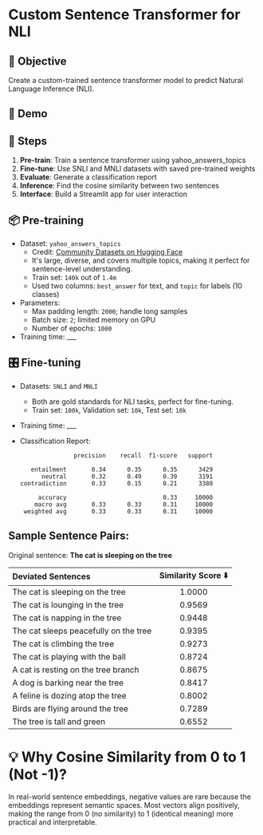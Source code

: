 # Custom Sentence Transformer for NLI

## 🎯 Objective

Create a custom-trained sentence transformer model to predict Natural Language Inference (NLI).


## 🚀 Demo


## 📝 Steps

1. **Pre-train**: Train a sentence transformer using yahoo_answers_topics
2. **Fine-tune**: Use SNLI and MNLI datasets with saved pre-trained weights
3. **Evaluate**: Generate a classification report
4. **Inference**: Find the cosine similarity between two sentences
5. **Interface**: Build a Streamlit app for user interaction


## 📦 Pre-training

* Dataset: `yahoo_answers_topics`
   * Credit: [Community Datasets on Hugging Face](https://huggingface.co/datasets/community-datasets/yahoo_answers_topics)
   * It's large, diverse, and covers multiple topics, making it perfect for sentence-level understanding.
   * Train set: `140k` out of `1.4m`
   * Used two columns: `best_answer` for text, and `topic` for labels (10 classes)
* Parameters:
   *  Max padding length: `2000`; handle long samples
   *  Batch size: `2`; limited memory on GPU
   *  Number of epochs: `1000`
* Training time: ___


## 🎛️ Fine-tuning

* Datasets: `SNLI` and `MNLI`
    * Both are gold standards for NLI tasks, perfect for fine-tuning.
    * Train set: `100k`, Validation set: `10k`, Test set: `10k`
* Training time: ___
* Classification Report:

   ```
                  precision    recall  f1-score   support
   
      entailment       0.34      0.35      0.35      3429
         neutral       0.32      0.49      0.39      3191
   contradiction       0.33      0.15      0.21      3380
   
        accuracy                           0.33     10000
       macro avg       0.33      0.33      0.31     10000
    weighted avg       0.33      0.33      0.31     10000
   ```

## Sample Sentence Pairs:

Original sentence: **The cat is sleeping on the tree**

| Deviated Sentences | Similarity Score ⬇️ |
| :----------------- | :----------------------------: |
| The cat is sleeping on the tree | 1.0000 |
| The cat is lounging in the tree | 0.9569 |
| The cat is napping in the tree | 0.9448 |
| The cat sleeps peacefully on the tree | 0.9395 |
| The cat is climbing the tree | 0.9273 |
| The cat is playing with the ball | 0.8724 |
| A cat is resting on the tree branch | 0.8675 |
| A dog is barking near the tree | 0.8417 |
| A feline is dozing atop the tree | 0.8002 |
| Birds are flying around the tree | 0.7289 |
| The tree is tall and green | 0.6552 |


# 💡 Why Cosine Similarity from 0 to 1 (Not -1)?

In real-world sentence embeddings, negative values are rare because the embeddings represent semantic spaces. Most vectors align positively, making the range from 0 (no similarity) to 1 (identical meaning) more practical and interpretable.
